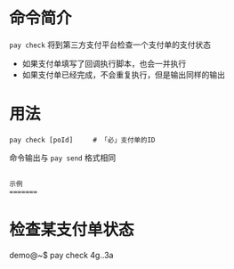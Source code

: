 命令简介
======= 

`pay check` 将到第三方支付平台检查一个支付单的支付状态

 - 如果支付单填写了回调执行脚本，也会一并执行
 - 如果支付单已经完成，不会重复执行，但是输出同样的输出
    
用法
=======

```    
pay check [poId]     # 「必」支付单的ID
```

命令输出与 `pay send` 格式相同
```

示例
=======

```
# 检查某支付单状态
demo@~$ pay check 4g..3a
```
